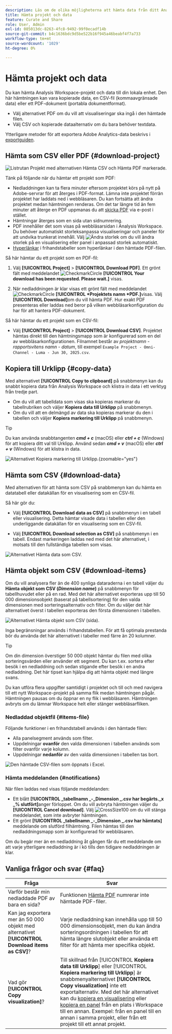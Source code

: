 ```yaml
---
description: Läs om de olika möjligheterna att hämta data från ditt Analysis Workspace-projekt.
title: Hämta projekt och data
feature: Curate and Share
role: User, Admin
exl-id: 085013dc-8263-4fc8-9492-99f0ecadf14b
source-git-commit: b4c1636bdc9d5be522b16f945a46beabf4f7a733
workflow-type: tm+mt
source-wordcount: '1029'
ht-degree: 0%

---
```



# Hämta projekt och data

Du kan hämta Analysis Workspace-projekt och data till din lokala enhet. Den här hämtningen kan vara kopierade data, en CSV-fil (kommaavgränsade data) eller ett PDF-dokument (portabla dokumentformat).

* Välj alternativet PDF om du vill att visualiseringar ska ingå i den hämtade filen.
* Välj CSV och kopierade dataalternativ om du bara behöver textdata.

Ytterligare metoder för att exportera Adobe Analytics-data beskrivs i [exportguiden](/help/export/home.md).

## Hämta som CSV eller PDF {#download-project}

![Listrutan Projekt med alternativen Hämta CSV och Hämta PDF markerade.](assets/download-project.png)

Tänk på följande när du hämtar ett projekt som PDF:

* Nedladdningen kan ta flera minuter eftersom projektet körs på nytt på Adobe-servrar för att återges i PDF-format. Lämna inte projektet förrän projektet har laddats ned i webbläsaren.  Du kan fortsätta att ändra projektet medan hämtningen renderas. Om det tar längre tid än fem minuter att återge en PDF uppmanas du att [skicka PDF](../curate-share/send-schedule-files.md) via e-post i stället.
* Hämtningar återges som en sida utan sidnumrering.
* PDF innehåller det som visas på webbläsarsidan i Analysis Workspace. Du behöver automatiskt storleksanpassa visualiseringar och paneler för att undvika trunkerat innehåll. Välj ![Ändra storlek](/help/assets/icons/Resize.svg) om du vill ändra storlek på en visualisering eller panel i anpassad storlek automatiskt.
* [Hyperlänkar](/help/analyze/analysis-workspace/visualizations/freeform-table/freeform-table-hyperlinks.md) i frihandstabeller som hyperlänkar i den hämtade PDF-filen.



Så här hämtar du ett projekt som en PDF-fil:

1. Välj **[!UICONTROL Project]** > **[!UICONTROL Download PDF]**.
Ett grönt fält med meddelandet ![CheckmarkCircle](/help/assets/icons/CheckmarkCircle.svg) **[!UICONTROL Your download has been requested. Please wait.]** visas.

1. När nedladdningen är klar visas ett grönt fält med meddelandet ![CheckmarkCircle](/help/assets/icons/CheckmarkCircle.svg) **[!UICONTROL *Projektets namn *PDF.]**&#x200B;visas.
Välj&#x200B;**[!UICONTROL Download]**&#x200B;om du vill hämta PDF. Hur exakt PDF presenteras eller laddas ned beror på vilken webbläsarkonfiguration du har för att hantera PDF-dokument.


Så här hämtar du ett projekt som en CSV-fil:

* Välj **[!UICONTROL Project]** > **[!UICONTROL Download CSV]**. Projektet hämtas direkt till den hämtningsmapp som är konfigurerad som en del av webbläsarkonfigurationen. Filnamnet består av *projektnamn* - *rapportsvitens namn* - *datum*, till exempel `Example Project - Omni-Channel - Luma - Jun 30, 2025.csv`.

## Kopiera till Urklipp {#copy-data}

Med alternativet **[!UICONTROL Copy to clipboard]** på snabbmenyn kan du snabbt kopiera data från Analysis Workspace och klistra in data i ett verktyg från tredje part.

* Om du vill att tabelldata som visas ska kopieras markerar du tabellrubriken och väljer **Kopiera data till Urklipp** på snabbmenyn.
* Om du vill att en delmängd av data ska kopieras markerar du den i tabellen och väljer **Kopiera markering till Urklipp** på snabbmenyn.

>[!TIP]
>
>Du kan använda snabbtangenten **_cmd + c_** (macOS) eller **_ctrl + c_** (Windows) för att kopiera ditt val till Urklipp. Använd sedan **_cmd + v_** (macOS) eller **_ctrl + v_** (Windows) för att klistra in data.


![Alternativet Kopiera markering till Urklipp. ](assets/copy-clipboard.png){zoomable="yes"}

## Hämta som CSV {#download-data}

Med alternativen för att hämta som CSV på snabbmenyn kan du hämta en datatabell eller datakällan för en visualisering som en CSV-fil.

Så här gör du:

* Välj **[!UICONTROL Download data as CSV]** på snabbmenyn i en tabell eller visualisering. Detta hämtar visade data i tabellen eller den underliggande datakällan för en visualisering som en CSV-fil.

<!-- Only relevant as soon as CJA supports Map visualization 
  >[!NOTE]
  >
  >  Note: the Map visualization does not support this option.
-->

* Välj **[!UICONTROL Download selection as CSV]** på snabbmenyn i en tabell. Endast markeringen laddas ned med det här alternativet, i motsats till den fullständiga tabellen som visas.

![Alternativet Hämta data som CSV.](assets/download-data-as-csv.png)

## Hämta objekt som CSV {#download-items}

Om du vill analysera fler än de 400 synliga dataraderna i en tabell väljer du **Hämta objekt som CSV (_Dimension name_)** på snabbmenyn för tabellhuvudet eller på en rad. Med det här alternativet exporteras upp till 50 000 dimensionsobjekt (baserat på tabellsortering) för den valda dimensionen med sorteringsalternativ och filter. Om du väljer det här alternativet överst i tabellen exporteras den första dimensionen i tabellen.

![Alternativet Hämta objekt som CSV (sida).](assets/download-items-as-csv.png)

Inga begränsningar används i frihandstabellen. För att få optimala prestanda bör du använda det här alternativet i tabeller med färre än 20 kolumner.

>[!TIP]
>
> Om din dimension överstiger 50 000 objekt hämtar du filen med olika sorteringsvärden eller använder ett segment. Du kan t.ex. sortera efter besök i en nedladdning och sedan stigande efter besök i en andra nedladdning. Det här tipset kan hjälpa dig att hämta objekt med längre svans.

Du kan utföra flera uppgifter samtidigt i projektet och till och med navigera till ett nytt Workspace-projekt på samma flik medan hämtningen pågår. Hämtningen pausas om du öppnar en ny flik i webbläsaren. Hämtningen avbryts om du lämnar Workspace helt eller stänger webbläsarfliken.


### Nedladdad objektfil {#items-file}

Följande funktioner i en frihandstabell används i den hämtade filen:

* Alla panelsegment används som filter.
* Uppdelningar **ovanför** den valda dimensionen i tabellen används som filter ovanför varje kolumn.
* Uppdelningar **nedanför** av den valda dimensionen i tabellen tas bort.

![Den hämtade CSV-filen som öppnats i Excel.](assets/download-items-file.png)

### Hämta meddelanden {#notifications}

När filen laddas ned visas följande meddelanden:

* Ett blått **[!UICONTROL _tabellnamn _-_Dimension _.csv har begärts._x _% slutfört]**&#x200B;anger förloppet. Om du vill avbryta hämtningen väljer du **[!UICONTROL Cancel download]**. Välj ![CrossSize100](/help/assets/icons/CrossSize100.svg) om du vill stänga meddelandet, som inte avbryter hämtningen.
* Ett grönt **[!UICONTROL _tabellnamn _-_Dimension _.csv har hämtats]**&#x200B;meddelande om slutförd filhämtning. Filen hämtas till den nedladdningsmapp som är konfigurerad för webbläsaren.

Om du begär mer än en nedladdning åt gången får du ett meddelande om att varje ytterligare nedladdning är i kö tills den tidigare nedladdningen är klar.


## Vanliga frågor och svar {#faq}

| Fråga | Svar |
| --- | --- |
| Varför består min nedladdade PDF av bara en sida? | Funktionen [Hämta PDF](#download-as-csv-or-pdf) numrerar inte hämtade PDF-filer. |
| Kan jag exportera mer än 50 000 objekt med alternativet **[!UICONTROL Download items as CSV]**? | Varje nedladdning kan innehålla upp till 50 000 dimensionsobjekt, men du kan ändra sorteringsordningen i tabellen för att hämta längre slutobjekt eller använda ett filter för att hämta mer specifika objekt. |
| Vad gör **[!UICONTROL Copy visualization]**? | Till skillnad från [!UICONTROL **Kopiera data till Urklipp**] eller [!UICONTROL **Kopiera markering till Urklipp**] är snabbmenyalternativet **[!UICONTROL Copy visualization]** inte ett exportalternativ. Med det här alternativet kan du [kopiera en visualisering](/help/analyze/analysis-workspace/visualizations/freeform-analysis-visualizations.md#context-menu) eller [kopiera en panel](/help/analyze/analysis-workspace/c-panels/panels.md#context-menu) från en plats i Workspace till en annan. Exempel: från en panel till en annan i samma projekt, eller från ett projekt till ett annat projekt. |



<!--

# Download 

There are several ways to export data from Analysis Workspace. The method you choose depends on what set of data you want to analyze and who needs to access it.

Exported data can be in the form of copied data, CSV, or PDF. A PDF is typically preferred if you want visualizations included in the file. CSV and copied data is preferred if you simply want plain-text data.

## Download a project as CSV or PDF {#download-project}

Consider the following when downloading projects:

* When downloading projects as a CSV or PDF, the project can be saved or unsaved when you request a project download. However, only saved projects can be [scheduled](/help/analyze/analysis-workspace/curate-share/t-schedule-report.md). 

* When downloading projects as a PDF:
  * Downloads can take several minutes to export because the project is re-run on Adobe servers before rendering in PDF format. We recommend not leaving the project until the PDF downloads in your browser. However, you can continue to make changes to the project while you wait. If a PDF takes longer than 5 minutes to render, you will be prompted to email it instead.
  * Downloads are rendered as a single page with no pagination applied.
  * PDF renderings contain what is on the page in Workspace. If a project has custom-sized visualizations and panels, you need to change them to be auto-sized (button in top-right corner) so that there will be no truncated content.
  * Any [hyperlinks](/help/analyze/analysis-workspace/visualizations/freeform-table/freeform-table-hyperlinks.md) that exist within freeform tables are not functional in the downloaded PDF. 

To download a project as a CSV or PDF file:

1. Do either of the following, depending on what format you want to download the project in:

   * **PDF:** Select **[!UICONTROL Project]** > **[!UICONTROL Download PDF]**.

     Choose this option if you want the downloaded file to contain all the displayed (visible) tables and visualizations in the project.

   * **CSV:** Select **[!UICONTROL Project]** > **[!UICONTROL Download CSV]**. 

     Choose this option if you want plain-text data.

   ![](assets/download-project.png)

1. (Conditional) If you chose to download a PDF, a message is shown after the project is ready to be downloaded. Click [!UICONTROL **Download**].
1. Click the **[!UICONTROL Download this file]** icon and save the file to a folder of your choice.

## Copy data to clipboard (hotkey: cmd + c) {#copy-data}

The right-click option **[!UICONTROL Copy to clipboard]** lets you quickly copy data from Workspace and paste it in a third-party tool. 

* If you want the displayed table copied, right-click the table header and choose **Copy data to clipboard**. 
* If you want a subset of data copied, make a selection in the table and then right-click > **Copy selection to clipboard**.

>[!TIP]
>
>You can use the hotkey `Ctrl+C` to copy your selection to the clipboard, then use `Ctrl+V` to paste it into a third-party tool.

![](assets/copy-selection.png)

## Download data as CSV {#download-data}

The right-click option **[!UICONTROL Download data as CSV]** allows you to download a table of data or the data source of any visualization as a CSV.

* From the header of any table or visualization, right-click and choose **[!UICONTROL Download data as CSV]**. This downloads the displayed data in the table or the underlying data source for a visualization as a CSV. 

  >[!NOTE]
  >
  >  Note: the Map visualization does not support this option.

* Within a table, right-click and choose **[!UICONTROL Download selection as CSV]**. Only the selection is downloaded with this option, as opposed to the full, displayed table.

![](assets/download-data-viz.png)

## Download items as CSV {#download-items}

If you want to analyze more than the visible 400 rows of data in a table, right-click the table header or any row and select **Download items as CSV (_Dimension name_)**. This option exports up to 50,000 dimension items (based on the table sort) for the selected dimension, with filters and segments applied. If you chose this option from the top of the table, the first dimension in the table will be exported. While no limits are enforced in the freeform table, it is recommended that the Download items option be used in tables with less than 20 columns to ensure optimal performance.

>[!TIP]
>
> If your dimension exceeds 50,000 items, download the file with different sort metrics applied or apply a filter. For example, sort descending by Visits in one download and then ascending by Visits in a second download. This tip can help you retrieve longer-tail items.

You can multi-task within the project and even navigate to a new Workspace project in the same tab while the download is in progress. The download pauses if you open a new browser tab. The download is canceled if you leave Workspace completely or close the browser tab.

![](assets/download-items.png)

### Downloaded items file 

Features of the table will be applied to the downloaded file as follows:

* All panel segments are applied as filters.
* Breakdowns **above** the selected dimension in the table are applied as filters above each column. 
* Breakdowns **below** the selected dimension in the table are removed.

In the example above, Page items are downloaded with the panel segment (New Visitors Customers) and components above (Marketing Channel = Email) applied as filters, and the components below (Mobile Device Type) removed from the downloaded CSV.

![](assets/downloaded-file.png)

### Download notifications

As the file downloads, you will see an informational notification with the progress. At any time, you can cancel the download by clicking **[!UICONTROL Cancel download]**. Closing the toast **will not** cancel the download. 

Once the file completes, you will see a completion notification and the file will download to your browser.

If you request more than one download at a time, you will receive a notification that each additional download will be queued until the prior download completes.

![](assets/toast.png)

## FAQ {#faq}

| Question | Answer |
| --- | --- |
| Why is my downloaded PDF one page? | Workspace does not paginate downloaded PDFs at this time. |
| Can I export more than 50,000 items with the "Download items as CSV" option? | While each download can contain up to 50,000 dimension items, you can change the sort of your table to retrieve longer tail items, or apply a filter to download more specific items. |
| What does **[!UICONTROL Copy visualization]** do? | Unlike [!UICONTROL **Copy data to clipboard**] or [!UICONTROL **Copy selection to clipboard**], the **[!UICONTROL Copy visualization]** right-click option is not an export option. It allows you to copy a visualization or panel from one place in Workspace to another. For example, from one panel to another in the same project, or from one project to another project. [Intra-linking video](https://experienceleague.adobe.com/docs/analytics-learn/tutorials/analysis-workspace/visualizations/intra-linking-in-analysis-workspace.html?lang=sv-SE) |

-->